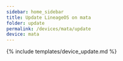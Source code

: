 ```yaml
---
sidebar: home_sidebar
title: Update LineageOS on mata
folder: update
permalink: /devices/mata/update
device: mata
---
```

{% include templates/device_update.md %}

